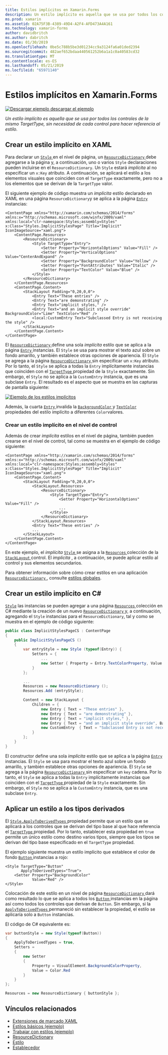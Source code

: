 ```yaml
---
title: Estilos implícitos en Xamarin.Forms
description: Un estilo implícito es aquella que se usa por todos los controles de la mismo TargetType, sin necesidad de cada control para hacer referencia al estilo.
ms.prod: xamarin
ms.assetid: 02A75F3B-4389-49D4-A2F4-AFD473A4A161
ms.technology: xamarin-forms
author: davidbritch
ms.author: dabritch
ms.date: 01/30/2019
ms.openlocfilehash: 0be5c788b5be3d01234cc9a3124fa6a01ded2394
ms.sourcegitcommit: 482aef652bdaa440561252b6a1a1c0a40583cd32
ms.translationtype: MT
ms.contentlocale: es-ES
ms.lasthandoff: 05/21/2019
ms.locfileid: "65971140"
---
```

# <a name="implicit-styles-in-xamarinforms"></a>Estilos implícitos en Xamarin.Forms

[![Descargar ejemplo](~/media/shared/download.png) descargar el ejemplo](https://developer.xamarin.com/samples/xamarin-forms/UserInterface/Styles/BasicStyles/)

_Un estilo implícito es aquella que se usa por todos los controles de la mismo TargetType, sin necesidad de cada control para hacer referencia al estilo._

## <a name="create-an-implicit-style-in-xaml"></a>Crear un estilo implícito en XAML

Para declarar un [ `Style` ](xref:Xamarin.Forms.Style) en el nivel de página, un [ `ResourceDictionary` ](xref:Xamarin.Forms.ResourceDictionary) debe agregarse a la página y, a continuación, uno o varios `Style` declaraciones pueden incluirse en el `ResourceDictionary`. Un `Style` estará *implícita* al no especificar un `x:Key` atributo. A continuación, se aplicará el estilo a los elementos visuales que coinciden con el `TargetType` exactamente, pero no a los elementos que se derivan de la `TargetType` valor.

El siguiente ejemplo de código muestra un *implícita* estilo declarado en XAML en una página `ResourceDictionary`y se aplica a la página [ `Entry` ](xref:Xamarin.Forms.Entry) instancias:

```xaml
<ContentPage xmlns="http://xamarin.com/schemas/2014/forms" xmlns:x="http://schemas.microsoft.com/winfx/2009/xaml" xmlns:local="clr-namespace:Styles;assembly=Styles" x:Class="Styles.ImplicitStylesPage" Title="Implicit" IconImageSource="xaml.png">
    <ContentPage.Resources>
        <ResourceDictionary>
            <Style TargetType="Entry">
                <Setter Property="HorizontalOptions" Value="Fill" />
                <Setter Property="VerticalOptions" Value="CenterAndExpand" />
                <Setter Property="BackgroundColor" Value="Yellow" />
                <Setter Property="FontAttributes" Value="Italic" />
                <Setter Property="TextColor" Value="Blue" />
            </Style>
        </ResourceDictionary>
    </ContentPage.Resources>
    <ContentPage.Content>
        <StackLayout Padding="0,20,0,0">
            <Entry Text="These entries" />
            <Entry Text="are demonstrating" />
            <Entry Text="implicit styles," />
            <Entry Text="and an implicit style override" BackgroundColor="Lime" TextColor="Red" />
            <local:CustomEntry Text="Subclassed Entry is not receiving the style" />
        </StackLayout>
    </ContentPage.Content>
</ContentPage>
```

El [ `ResourceDictionary` ](xref:Xamarin.Forms.ResourceDictionary) define una sola *implícita* estilo que se aplica a la página [ `Entry` ](xref:Xamarin.Forms.Entry) instancias. El `Style` se usa para mostrar el texto azul sobre un fondo amarillo, y también establece otras opciones de apariencia. El `Style` se agrega a la página [ `ResourceDictionary` ](xref:Xamarin.Forms.ResourceDictionary) sin especificar un `x:Key` atributo. Por lo tanto, el `Style` se aplica a todas la `Entry` implícitamente instancias que coinciden con el [ `TargetType` ](xref:Xamarin.Forms.Style.TargetType) propiedad de la `Style` exactamente. Sin embargo, el `Style` no se aplica a la `CustomEntry` instancia, que es una subclase `Entry`. El resultado es el aspecto que se muestra en las capturas de pantalla siguiente:

[![](implicit-images/implicit-styles.png "Ejemplo de los estilos implícitos")](implicit-images/implicit-styles-large.png#lightbox "ejemplo los estilos implícitos")

Además, la cuarta [ `Entry` ](xref:Xamarin.Forms.Entry) invalida la [ `BackgroundColor` ](xref:Xamarin.Forms.VisualElement.BackgroundColor) y [ `TextColor` ](xref:Xamarin.Forms.Entry.TextColor) propiedades del estilo implícito a diferentes `Color`valores.

### <a name="create-an-implicit-style-at-the-control-level"></a>Crear un estilo implícito en el nivel de control

Además de crear *implícita* estilos en el nivel de página, también pueden crearse en el nivel de control, tal como se muestra en el ejemplo de código siguiente:

```xaml
<ContentPage xmlns="http://xamarin.com/schemas/2014/forms" xmlns:x="http://schemas.microsoft.com/winfx/2009/xaml" xmlns:local="clr-namespace:Styles;assembly=Styles" x:Class="Styles.ImplicitStylesPage" Title="Implicit" IconImageSource="xaml.png">
    <ContentPage.Content>
        <StackLayout Padding="0,20,0,0">
            <StackLayout.Resources>
                <ResourceDictionary>
                    <Style TargetType="Entry">
                        <Setter Property="HorizontalOptions" Value="Fill" />
                        ...
                    </Style>
                </ResourceDictionary>
            </StackLayout.Resources>
            <Entry Text="These entries" />
            ...
        </StackLayout>
    </ContentPage.Content>
</ContentPage>
```

En este ejemplo, el *implícita* [ `Style` ](xref:Xamarin.Forms.Style) se asigna a la [ `Resources` ](xref:Xamarin.Forms.VisualElement.Resources) colección de la [ `StackLayout` ](xref:Xamarin.Forms.StackLayout)control. El *implícita* , a continuación, se puede aplicar estilo al control y sus elementos secundarios.

Para obtener información sobre cómo crear estilos en una aplicación [ `ResourceDictionary` ](xref:Xamarin.Forms.ResourceDictionary), consulte [estilos globales](~/xamarin-forms/user-interface/styles/application.md).

## <a name="create-an-implicit-style-in-c35"></a>Crear un estilo implícito en C&#35;

[`Style`](xref:Xamarin.Forms.Style) las instancias se pueden agregar a una página [ `Resources` ](xref:Xamarin.Forms.VisualElement.Resources) colección en C# mediante la creación de un nuevo [ `ResourceDictionary` ](xref:Xamarin.Forms.ResourceDictionary)y, a continuación, agregando el `Style` instancias para el `ResourceDictionary`, tal y como se muestra en el ejemplo de código siguiente:

```csharp
public class ImplicitStylesPageCS : ContentPage
{
    public ImplicitStylesPageCS ()
    {
        var entryStyle = new Style (typeof(Entry)) {
            Setters = {
                ...
                new Setter { Property = Entry.TextColorProperty, Value = Color.Blue }
            }
        };

        ...
        Resources = new ResourceDictionary ();
        Resources.Add (entryStyle);

        Content = new StackLayout {
            Children = {
                new Entry { Text = "These entries" },
                new Entry { Text = "are demonstrating" },
                new Entry { Text = "implicit styles," },
                new Entry { Text = "and an implicit style override", BackgroundColor = Color.Lime, TextColor = Color.Red },
                new CustomEntry  { Text = "Subclassed Entry is not receiving the style" }
            }
        };
    }
}
```

El constructor define una sola *implícita* estilo que se aplica a la página [ `Entry` ](xref:Xamarin.Forms.Entry) instancias. El `Style` se usa para mostrar el texto azul sobre un fondo amarillo, y también establece otras opciones de apariencia. El `Style` se agrega a la página [ `ResourceDictionary` ](xref:Xamarin.Forms.ResourceDictionary) sin especificar un `key` cadena. Por lo tanto, el `Style` se aplica a todas la `Entry` implícitamente instancias que coinciden con el [ `TargetType` ](xref:Xamarin.Forms.Style.TargetType) propiedad de la `Style` exactamente. Sin embargo, el `Style` no se aplica a la `CustomEntry` instancia, que es una subclase `Entry`.

## <a name="apply-a-style-to-derived-types"></a>Aplicar un estilo a los tipos derivados

El [ `Style.ApplyToDerivedTypes` ](xref:Xamarin.Forms.Style.ApplyToDerivedTypes) propiedad permite que un estilo que se aplicará a los controles que se derivan del tipo base al que hace referencia el [ `TargetType` ](xref:Xamarin.Forms.Style.TargetType) propiedad. Por lo tanto, establecer esta propiedad en `true` permite un único estilo como destino varios tipos, siempre que los tipos se derivan del tipo base especificado en el `TargetType` propiedad.

El ejemplo siguiente muestra un estilo implícito que establece el color de fondo [ `Button` ](xref:Xamarin.Forms.Button) instancias a rojo:

```xaml
<Style TargetType="Button"
       ApplyToDerivedTypes="True">
    <Setter Property="BackgroundColor"
            Value="Red" />
</Style>
```

Colocación de este estilo en un nivel de página [ `ResourceDictionary` ](xref:Xamarin.Forms.ResourceDictionary) dará como resultado lo que se aplica a todos los [ `Button` ](xref:Xamarin.Forms.Button) instancias en la página así como todos los controles que derivan de `Button`. Sin embargo, si la [ `ApplyToDerivedTypes` ](xref:Xamarin.Forms.Style.ApplyToDerivedTypes) permaneció sin establecer la propiedad, el estilo se aplicaría solo a `Button` instancias.

El código de C# equivalente es:

```csharp
var buttonStyle = new Style(typeof(Button))
{
    ApplyToDerivedTypes = true,
    Setters =
    {
        new Setter
        {
            Property = VisualElement.BackgroundColorProperty,
            Value = Color.Red
        }
    }
};

Resources = new ResourceDictionary { buttonStyle };
```

## <a name="related-links"></a>Vínculos relacionados

- [Extensiones de marcado XAML](~/xamarin-forms/xaml/xaml-basics/xaml-markup-extensions.md)
- [Estilos básicos (ejemplo)](https://developer.xamarin.com/samples/xamarin-forms/UserInterface/Styles/BasicStyles/)
- [Trabajar con estilos (ejemplo)](https://developer.xamarin.com/samples/xamarin-forms/WorkingWithStyles/)
- [ResourceDictionary](xref:Xamarin.Forms.ResourceDictionary)
- [Estilo](xref:Xamarin.Forms.Style)
- [Establecedor](xref:Xamarin.Forms.Setter)
